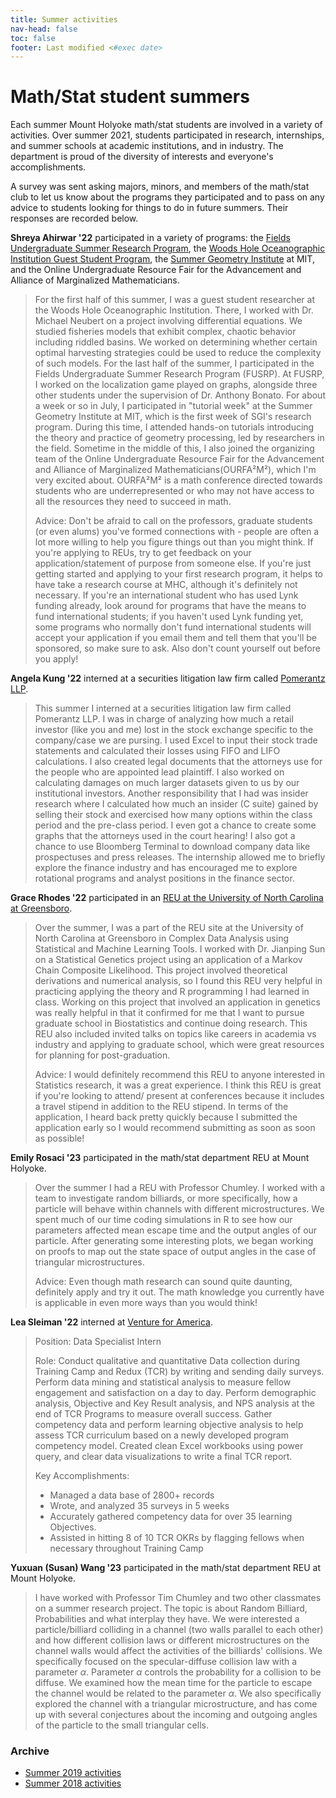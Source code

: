 ```yaml
---
title: Summer activities
nav-head: false
toc: false
footer: Last modified <#exec date>
---
```


# Math/Stat student summers

Each summer Mount Holyoke math/stat students are involved in a variety of activities.  Over summer 2021, students participated in research, internships, and  summer schools at academic institutions, and in industry.  The department is proud of the diversity of interests and everyone's accomplishments. 

A survey was sent asking majors, minors, and members of the math/stat club to let us know about the programs they participated and to pass on any advice to students looking for things to do in future summers.  Their responses are recorded below.


**Shreya Ahirwar '22** participated in a variety of programs: the [Fields Undergraduate Summer Research Program](http://www.fields.utoronto.ca/activities/21-22/2021-FUSRP), the [Woods Hole Oceanographic Institution Guest Student Program](https://www.whoi.edu/what-we-do/educate/gueststudent/), the [Summer Geometry Institute](https://sgi.mit.edu/sgi-2021) at MIT, and the Online Undergraduate Resource Fair for the Advancement and Alliance of Marginalized Mathematicians.

> For the first half of this summer, I was a guest student researcher at the Woods Hole Oceanographic Institution. There, I worked with Dr. Michael Neubert on a project involving differential equations. We studied fisheries models that exhibit complex, chaotic behavior including riddled basins. We worked on determining whether certain optimal harvesting strategies could be used to reduce the complexity of such models. For the last half of the summer, I participated in the Fields Undergraduate Summer Research Program (FUSRP). At FUSRP, I worked on the localization game played on graphs, alongside three other students under the supervision of Dr. Anthony Bonato. For about a week or so in July, I participated in "tutorial week" at the Summer Geometry Institute at MIT, which is the first week of SGI's research program. During this time, I attended hands-on tutorials introducing the theory and practice of geometry processing, led by researchers in the field. Sometime in the middle of this, I also joined the organizing team of the Online Undergraduate Resource Fair for the Advancement and Alliance of Marginalized Mathematicians(OURFA²M²), which I'm very excited about. OURFA²M² is a math conference directed towards students who are underrepresented or who may not have access to all the resources they need to succeed in math.
>
> Advice: Don't be afraid to call on the professors, graduate students (or even alums) you've formed connections with - people are often a lot more willing to help you figure things out than you might think. If you're applying to REUs, try to get feedback on your application/statement of purpose from someone else. If you're just getting started and applying to your first research program, it helps to have take a research course at MHC, although it's definitely not necessary. If you're an international student who has used Lynk funding already, look around for programs that have the means to fund international students; if you haven't used Lynk funding yet, some programs who normally don't fund international students will accept your application if you email them and tell them that you'll be sponsored, so make sure to ask. Also don't count yourself out before you apply!


**Angela Kung '22** interned at a securities litigation law firm called [Pomerantz LLP](https://pomlaw.com).

> This summer I interned at a securities litigation law firm called Pomerantz LLP. I was in charge of analyzing how much a retail investor (like you and me) lost in the stock exchange specific to the company/case we are pursing. I used Excel to input their stock trade statements and calculated their losses using FIFO and LIFO calculations. I also created legal documents that the attorneys use for the people who are appointed lead plaintiff. I also worked on calculating damages on much larger datasets given to us by our institutional investors. Another responsibility that I had was insider research where I calculated how much an insider (C suite) gained by selling their stock and exercised how many options within the class period and the pre-class period. I even got a chance to create some graphs that the attorneys used in the court hearing! I also got a chance to use Bloomberg Terminal to download company data like prospectuses and press releases. The internship allowed me to briefly explore the finance industry and has encouraged me to explore rotational programs and analyst positions in the finance sector.



**Grace Rhodes '22** participated in an [REU at the University of North Carolina at Greensboro](https://mathstats.uncg.edu/StatisticsREU2021/).

> Over the summer, I was a part of the REU site at the University of North Carolina at Greensboro in Complex Data Analysis using Statistical and Machine Learning Tools. I worked with Dr. Jianping Sun on a Statistical Genetics project using an application of a Markov Chain Composite Likelihood. This project involved theoretical derivations and numerical analysis, so I found this REU very helpful in practicing applying the theory and R programming I had learned in class. Working on this project that involved an application in genetics was really helpful in that it confirmed for me that I want to pursue graduate school in Biostatistics and continue doing research. This REU also included invited talks on topics like careers in academia vs industry and applying to graduate school, which were great resources for planning for post-graduation.
>	
> Advice: I would definitely recommend this REU to anyone interested in Statistics research, it was a great experience. I think this REU is great if you're looking to attend/ present at conferences because it includes a travel stipend in addition to the REU stipend. In terms of the application, I heard back pretty quickly because I submitted the application early so I would recommend submitting as soon as soon as possible!


**Emily Rosaci '23** participated in the math/stat department REU at Mount Holyoke.


> Over the summer I had a REU  with Professor Chumley. I worked with a team to investigate random billiards, or more specifically, how a particle will behave within channels with different microstructures. We spent much of our time coding simulations in R to see how our parameters affected mean escape time and the output angles of our particle. After generating some interesting plots, we began working on proofs to map out the state space of output angles in the case of triangular microstructures. 
>
> Advice: Even though math research can sound quite daunting, definitely apply and try it out. The math knowledge you currently have is applicable in even more ways than you would think!



**Lea Sleiman '22** interned at [Venture for America](https://ventureforamerica.org/).


> Position: Data Specialist Intern
>
> Role: Conduct qualitative and quantitative Data collection during Training Camp and Redux (TCR) by writing and sending daily surveys. Perform data mining and statistical analysis to measure fellow engagement and satisfaction on a day to day. Perform demographic analysis, Objective and Key Result analysis, and NPS analysis at the end of TCR Programs to measure overall success. Gather competency data and perform learning objective analysis to help assess TCR curriculum based on a newly developed program competency model. Created clean Excel workbooks using power query, and clear data visualizations to write a final TCR report.
>
> Key Accomplishments:
>
>+	Managed a data base of 2800+ records
>+	Wrote, and analyzed 35 surveys in 5 weeks
>+	Accurately gathered competency data for over 35 learning Objectives.
>+	Assisted in hitting 8 of 10 TCR OKRs by flagging fellows when necessary throughout Training Camp



**Yuxuan (Susan) Wang '23** participated in the math/stat department REU at Mount Holyoke. 

> I have worked with Professor Tim Chumley and two other classmates on a summer research project. The topic is about Random Billiard, Probabilities and what interplay they have. 
We were interested a particle/billiard colliding in a channel (two walls parallel to each other) and how different collision laws or different microstructures on the channel walls would affect the activities of the billiards' collisions. 
We specifically focused on the specular-diffuse collision law with a parameter $\alpha$. Parameter $\alpha$ controls the probability for a collision to be diffuse. We examined how the mean time for the particle to escape the channel would be related to the parameter $\alpha$. 
We also specifically explored the channel with a triangular microstructure, and has come up with several conjectures about the incoming and outgoing angles of the particle to the small triangular cells.



### Archive

-	[Summer 2019 activities](./2019)
-	[Summer 2018 activities](./2018)



